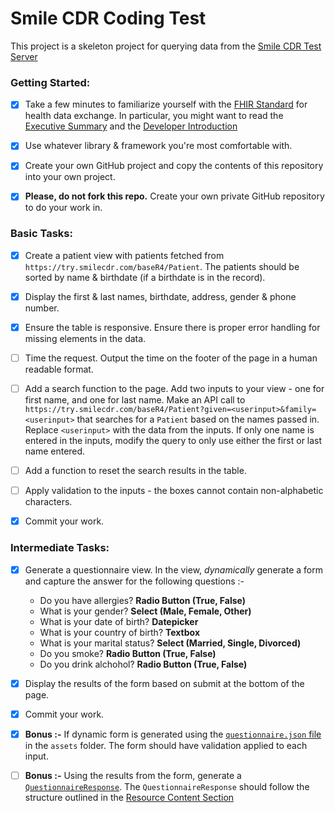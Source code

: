 # Smile CDR Coding Test

This project is a skeleton project for querying data from the [Smile CDR Test Server](https://try.smilecdr.com/baseR4/Patient)

### Getting Started:

* [x] Take a few minutes to familiarize yourself with the [FHIR Standard](http://hl7.org/fhir/) for health data exchange. In particular, you might want to read the [Executive Summary](http://hl7.org/fhir/summary.html) and the [Developer Introduction](http://hl7.org/fhir/overview-dev.html)

* [x] Use whatever library & framework you're most comfortable with.
  
* [x] Create your own GitHub project and copy the contents of this repository into your own project.

* [x] **Please, do not fork this repo.** Create your own private GitHub repository to do your work in.

### Basic Tasks:

* [x] Create a patient view with patients fetched from `https://try.smilecdr.com/baseR4/Patient`. The patients should be sorted by name & birthdate (if a birthdate is in the record). 

* [x] Display the first & last names, birthdate, address, gender & phone number.
 
* [x] Ensure the table is responsive. Ensure there is proper error handling for missing elements in the data.

* [ ] Time the request. Output the time on the footer of the page in a human readable format.

* [ ] Add a search function to the page. Add two inputs to your view - one for first name, and one for last name.  Make an API call to `https://try.smilecdr.com/baseR4/Patient?given=<userinput>&family=<userinput>` that searches for a `Patient` based on the names passed in. Replace `<userinput>` with the data from the inputs. If only one name is entered in the inputs, modify the query to only use either the first or last name entered.

* [ ] Add a function to reset the search results in the table.

* [ ] Apply validation to the inputs - the boxes cannot contain non-alphabetic characters.

* [x] Commit your work.

### Intermediate Tasks:

* [x] Generate a questionnaire view. In the view, _dynamically_ generate a form and capture the answer for the following questions :- 

    -    Do you have allergies? **Radio Button (True, False)**
    -    What is your gender? **Select (Male, Female, Other)**
    -    What is your date of birth? **Datepicker**
    -    What is your country of birth? **Textbox**
    -    What is your marital status? **Select (Married, Single, Divorced)**
    -    Do you smoke? **Radio Button (True, False)**
    -    Do you drink alchohol? **Radio Button (True, False)**

* [x] Display the results of the form based on submit at the bottom of the page. 

* [x] Commit your work.

* [x] **Bonus :-** If dynamic form is generated using the [`questionnaire.json` file](assets/questionnaire.json)  in the `assets` folder. The form should have validation applied to each input. 

* [ ] **Bonus :-** Using the results from the form, generate a [`QuestionnaireResponse`](https://www.hl7.org/fhir/questionnaireresponse.html). The `QuestionnaireResponse` should follow the structure outlined in the [Resource Content Section](https://www.hl7.org/fhir/questionnaireresponse.html#resource)